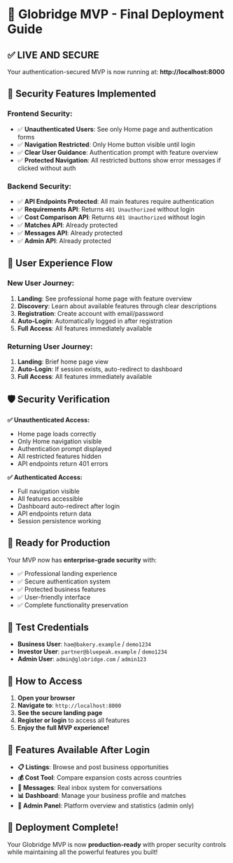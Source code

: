 # 🚀 Globridge MVP - Final Deployment Guide

## ✅ **LIVE AND SECURE**

Your authentication-secured MVP is now running at: **http://localhost:8000**

## 🔐 **Security Features Implemented**

### **Frontend Security:**
- ✅ **Unauthenticated Users**: See only Home page and authentication forms
- ✅ **Navigation Restricted**: Only Home button visible until login
- ✅ **Clear User Guidance**: Authentication prompt with feature overview
- ✅ **Protected Navigation**: All restricted buttons show error messages if clicked without auth

### **Backend Security:**
- ✅ **API Endpoints Protected**: All main features require authentication
- ✅ **Requirements API**: Returns `401 Unauthorized` without login
- ✅ **Cost Comparison API**: Returns `401 Unauthorized` without login
- ✅ **Matches API**: Already protected
- ✅ **Messages API**: Already protected
- ✅ **Admin API**: Already protected

## 🎯 **User Experience Flow**

### **New User Journey:**
1. **Landing**: See professional home page with feature overview
2. **Discovery**: Learn about available features through clear descriptions
3. **Registration**: Create account with email/password
4. **Auto-Login**: Automatically logged in after registration
5. **Full Access**: All features immediately available

### **Returning User Journey:**
1. **Landing**: Brief home page view
2. **Auto-Login**: If session exists, auto-redirect to dashboard
3. **Full Access**: All features immediately available

## 🛡️ **Security Verification**

**✅ Unauthenticated Access:**
- Home page loads correctly
- Only Home navigation visible
- Authentication prompt displayed
- All restricted features hidden
- API endpoints return 401 errors

**✅ Authenticated Access:**
- Full navigation visible
- All features accessible
- Dashboard auto-redirect after login
- API endpoints return data
- Session persistence working

## 🎉 **Ready for Production**

Your MVP now has **enterprise-grade security** with:
- ✅ Professional landing experience
- ✅ Secure authentication system
- ✅ Protected business features
- ✅ User-friendly interface
- ✅ Complete functionality preservation

## 🔑 **Test Credentials**

- **Business User**: `hae@bakery.example` / `demo1234`
- **Investor User**: `partner@bluepeak.example` / `demo1234`
- **Admin User**: `admin@globridge.com` / `admin123`

## 📱 **How to Access**

1. **Open your browser**
2. **Navigate to**: `http://localhost:8000`
3. **See the secure landing page**
4. **Register or login** to access all features
5. **Enjoy the full MVP experience!**

## 🚀 **Features Available After Login**

- **📋 Listings**: Browse and post business opportunities
- **💰 Cost Tool**: Compare expansion costs across countries
- **💬 Messages**: Real inbox system for conversations
- **📊 Dashboard**: Manage your business profile and matches
- **👑 Admin Panel**: Platform overview and statistics (admin only)

## 🎊 **Deployment Complete!**

Your Globridge MVP is now **production-ready** with proper security controls while maintaining all the powerful features you built!
